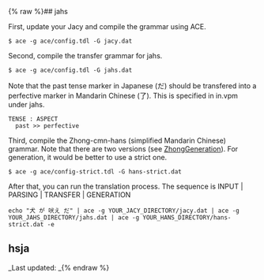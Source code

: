 {% raw %}## jahs

First, update your Jacy and compile the grammar using ACE.

    $ ace -g ace/config.tdl -G jacy.dat

Second, compile the transfer grammar for jahs.

    $ ace -g ace/config.tdl -G jahs.dat

Note that the past tense marker in Japanese (だ) should be transfered
into a perfective marker in Mandarin Chinese (了). This is specified in
in.vpm under jahs.

    TENSE : ASPECT
      past >> perfective

Third, compile the Zhong-cmn-hans (simplified Mandarin Chinese) grammar.
Note that there are two versions (see
[ZhongGeneration](../ZhongGeneration)). For generation, it would be better
to use a strict one.

    $ ace -g ace/config-strict.tdl -G hans-strict.dat

After that, you can run the translation process. The sequence is INPUT
\| PARSING \| TRANSFER \| GENERATION

    echo "犬 が 吠え だ" | ace -g YOUR_JACY_DIRECTORY/jacy.dat | ace -g YOUR_JAHS_DIRECTORY/jahs.dat | ace -g YOUR_HANS_DIRECTORY/hans-strict.dat -e

## hsja

_Last updated: _{% endraw %}